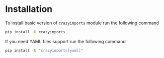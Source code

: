 # Installation

To install basic version of `crazyimports` module run the following command

```bash
pip install -U crazyimports
```

If you need YAML files support run the following command

```bash
pip install -U "crazyimports[yaml]"
```
